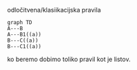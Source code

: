 odločitvena/klasiikacijska pravila
```mermaid
graph TD
A---B
A---B1((a))
B---C((a))
B---C1((a))
```
ko beremo dobimo toliko pravil kot je listov. 